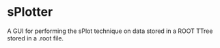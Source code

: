# sPlotter
A GUI for performing the sPlot technique on data stored in a ROOT TTree stored in a .root file.

